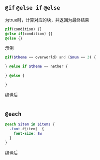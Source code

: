 ## `@if` `@else if` `@else`

为true时，计算对应的块，并返回为最终结果

```scss
@if(condition) {}
@else if(condition) {}
@else {}
```

示例

```scss
@if($theme == overworld) and ($num == 3) {
  
} @else if $theme == nether {
  
} @else {
  
}
```

编译后

```scss
```



## `@each`

```scss
@each $item in $items {
  .font-#{item}  {
    font-size: $w
  }
}
```

编译后

```scss
```

